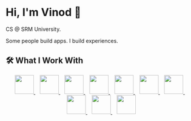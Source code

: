 # Hi, I'm Vinod 👋
CS @ SRM University.

Some people build apps. I build experiences. 

## 🛠 What I Work With  
<p align="center">
  <a href="https://en.wikipedia.org/wiki/C_(programming_language)">
    <img src="https://cdn.jsdelivr.net/gh/devicons/devicon/icons/c/c-original.svg" height="50" />
  </a>
  &nbsp;&nbsp;
  <a href="https://isocpp.org/">
    <img src="https://cdn.jsdelivr.net/gh/devicons/devicon/icons/cplusplus/cplusplus-original.svg" height="50"/>
  </a>
  &nbsp;&nbsp;
  <a href="https://www.python.org/">
    <img src="https://cdn.jsdelivr.net/gh/devicons/devicon/icons/python/python-original.svg" height="50"/>
  </a>
  &nbsp;&nbsp;
  <a href="https://flutter.dev/">
    <img src="https://cdn.jsdelivr.net/gh/devicons/devicon/icons/flutter/flutter-original.svg" height="50"/>
  </a>
  &nbsp;&nbsp;
  <a href="https://firebase.google.com/">
    <img src="https://cdn.jsdelivr.net/gh/devicons/devicon/icons/firebase/firebase-plain.svg" height="50"/>
  </a>
  &nbsp;&nbsp;
  <a href="https://developer.apple.com/swift/">
    <img src="https://cdn.jsdelivr.net/gh/devicons/devicon/icons/swift/swift-original.svg" height="50"/>
  </a>
  &nbsp;&nbsp;
  <a href="https://developer.apple.com/xcode/">
    <img src="https://cdn.jsdelivr.net/gh/devicons/devicon/icons/xcode/xcode-original.svg" height="50"/>
  </a>
  &nbsp;&nbsp;
  <a href="https://www.figma.com/">
    <img src="https://cdn.jsdelivr.net/gh/devicons/devicon/icons/figma/figma-original.svg" height="50"/>
  </a>
  &nbsp;&nbsp;
  <a href="https://www.adobe.com/products/photoshop.html">
    <img src="https://cdn.jsdelivr.net/gh/devicons/devicon/icons/photoshop/photoshop-plain.svg" height="50"/>
  </a>
  &nbsp;&nbsp;
  <a href="https://www.postgresql.org/">
    <img src="https://cdn.jsdelivr.net/gh/devicons/devicon/icons/postgresql/postgresql-original.svg" height="50"/>
  </a>
</p>
